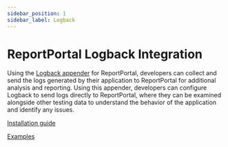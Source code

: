 ```yaml
---
sidebar_position: 1
sidebar_label: Logback
---
```


# ReportPortal Logback Integration

Using the [Logback appender](https://logback.qos.ch/) for ReportPortal, developers can collect and send the logs generated by their application to ReportPortal for additional analysis and reporting. Using this appender, developers can configure Logback to send logs directly to ReportPortal, where they can be examined alongside other testing data to understand the behavior of the application and identify any issues.

[Installation guide](https://github.com/reportportal/logger-java-logback#readme)

[Examples](https://github.com/reportportal/examples-java/tree/master/example-testng-logback)
